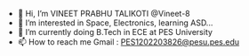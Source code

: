 - 👋 Hi, I’m VINEET PRABHU TALIKOTI @Vineet-8
- 👀 I’m interested in Space, Electronics, learning ASD...
- 🌱 I’m currently doing B.Tech in ECE at PES University
- 📫 How to reach me Gmail : PES1202203826@pesu.pes.edu

<!---
Vineet-8/Vineet-8 is a ✨ special ✨ repository because its `README.md` (this file) appears on your GitHub profile.
You can click the Preview link to take a look at your changes.
--->
